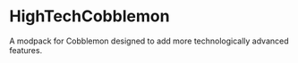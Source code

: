 # HighTechCobblemon
A modpack for Cobblemon designed to add more technologically advanced features.

